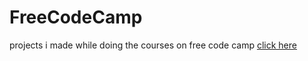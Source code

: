 # FreeCodeCamp
projects i made while doing the courses on  free code camp 
<a href = "/personalPortfolio.html">click here<a>
